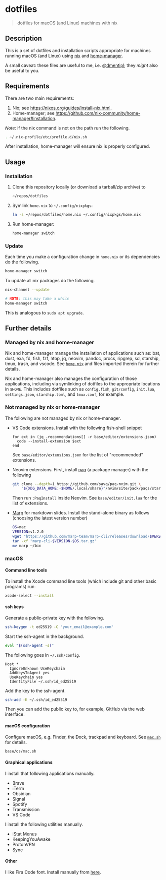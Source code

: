 # dotfiles

> dotfiles for macOS (and Linux) machines with nix

## Description

This is a set of dotfiles and installation scripts appropriate for machines running macOS (and Linux) using [nix](https://nixos.org/) and [home-manager](https://github.com/nix-community/home-manager).

A small caveat: these files are useful to me, i.e. [@dmentipl](https://github.com/dmentipl); they *might* also be useful to you.

## Requirements

There are two main requirements:

1. Nix; see <https://nixos.org/guides/install-nix.html>.
2. Home-manager; see <https://github.com/nix-community/home-manager#installation>.

*Note*: if the nix command is not on the path run the following.

```bash
. ~/.nix-profile/etc/profile.d/nix.sh
```

After installation, home-manager will ensure nix is properly configured.

## Usage

### Installation

1. Clone this repository locally (or download a tarball/zip archive) to

    ```bash
    ~/repos/dotfiles
    ```

2. Symlink `home.nix` to `~/.config/nixpkgs`:

    ```bash
    ln -s ~/repos/dotfiles/home.nix ~/.config/nixpkgs/home.nix
    ```

3. Run home-manager:

    ```bash
    home-manager switch
    ```

### Update

Each time you make a configuration change in `home.nix` or its dependencies do the following.

```bash
home-manager switch
```

To update all nix packages do the following.

```bash
nix-channel --update

# NOTE: this may take a while
home-manager switch
```

This is analogous to `sudo apt upgrade`.

## Further details

### Managed by nix and home-manager

Nix and home-manager manage the installation of applications such as: bat, dust, exa, fd, fish, fzf, htop, jq, neovim, pandoc, procs, ripgrep, sd, starship, tmux, trash, and vscode. See [`home.nix`](home.nix) and files imported therein for further details.

Nix and home-manager also manages the configuration of those applications, including via symlinking of dotfiles to the appropriate locations in `$HOME`. This includes dotfiles such as `config.fish`, `git/config`, `init.lua`, `settings.json`, `starship.toml`, and `tmux.conf`, for example.

### Not managed by nix or home-manager

The following are not managed by nix or home-manager.

- VS Code extensions. Install with the following fish-shell snippet

    ```fish
    for ext in (jq .recommendations[] -r base/editor/extensions.json)
      code --install-extension $ext
    end
    ```

    See `base/editor/extensions.json` for the list of "recommended" extensions.

- Neovim extensions. First, install [paq](https://github.com/savq/paq-nvim) (a package manager) with the following

    ```bash
    git clone --depth=1 https://github.com/savq/paq-nvim.git \
        "${XDG_DATA_HOME:-$HOME/.local/share}"/nvim/site/pack/paqs/start/paq-nvim
    ```

  Then run `:PaqInstall` inside Neovim. See `base/editor/init.lua` for the list of extensions.

- [Marp](https://marpit.marp.app/) for markdown slides. Install the stand-alone binary as follows (choosing the latest version number)

    ```bash
    OS=mac
    VERSION=v1.2.0
    wget "https://github.com/marp-team/marp-cli/releases/download/$VERSION/marp-cli-$VERSION-$OS.tar.gz"
    tar -xf "marp-cli-$VERSION-$OS.tar.gz"
    mv marp ~/bin
    ```

### macOS

#### Command line tools

To install the Xcode command line tools (which include git and other basic programs) run:

```zsh
xcode-select --install
```

#### ssh keys

Generate a public-private key with the following.

```zsh
ssh-keygen -t ed25519 -C "your_email@example.com"
```

Start the ssh-agent in the background.

```zsh
eval "$(ssh-agent -s)"
```

The following goes in `~/.ssh/config`.

```text
Host *
  IgnoreUnknown UseKeychain
  AddKeysToAgent yes
  UseKeychain yes
  IdentityFile ~/.ssh/id_ed25519
```

Add the key to the ssh-agent.

```zsh
ssh-add -K ~/.ssh/id_ed25519
```

Then you can add the public key to, for example, GitHub via the web interface.

#### macOS configuration

Configure macOS, e.g. Finder, the Dock, trackpad and keyboard. See [`mac.sh`](base/os/mac.sh) for details.

```zsh
base/os/mac.sh
```

#### Graphical applications

I install that following applications manually.

- Brave
- iTerm
- Obsidian
- Signal
- Spotify
- Transmission
- VS Code

I install the following utilities manually.

- iStat Menus
- KeepingYouAwake
- ProtonVPN
- Sync

#### Other

I like Fira Code font. Install manually from [here](https://github.com/tonsky/FiraCode).
